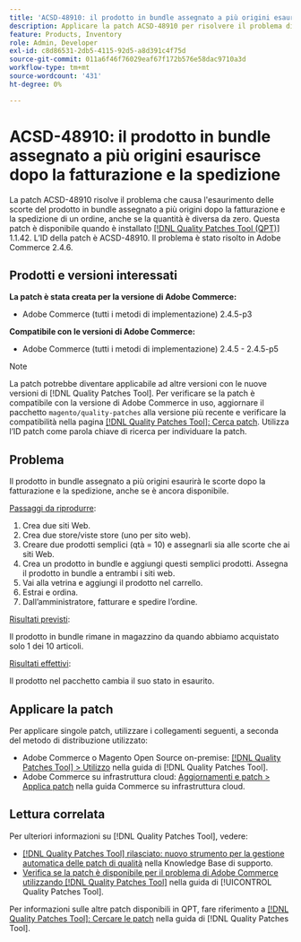 ```yaml
---
title: 'ACSD-48910: il prodotto in bundle assegnato a più origini esaurisce dopo la fatturazione e la spedizione'
description: Applicare la patch ACSD-48910 per risolvere il problema di Adobe Commerce, in cui il prodotto in bundle assegnato a più origini esaurisce le scorte dopo che un ordine è stato fatturato e spedito, anche se presenta ancora una quantità diversa da zero.
feature: Products, Inventory
role: Admin, Developer
exl-id: c8d86531-2db5-4115-92d5-a8d391c4f75d
source-git-commit: 011a6f46f76029eaf67f172b576e58dac9710a3d
workflow-type: tm+mt
source-wordcount: '431'
ht-degree: 0%

---
```


# ACSD-48910: il prodotto in bundle assegnato a più origini esaurisce dopo la fatturazione e la spedizione

La patch ACSD-48910 risolve il problema che causa l&#39;esaurimento delle scorte del prodotto in bundle assegnato a più origini dopo la fatturazione e la spedizione di un ordine, anche se la quantità è diversa da zero. Questa patch è disponibile quando è installato [[!DNL Quality Patches Tool (QPT)]](https://experienceleague.adobe.com/it/docs/commerce-operations/tools/quality-patches-tool/quality-patches-tool-to-self-serve-quality-patches) 1.1.42. L’ID della patch è ACSD-48910. Il problema è stato risolto in Adobe Commerce 2.4.6.

## Prodotti e versioni interessati

**La patch è stata creata per la versione di Adobe Commerce:**

* Adobe Commerce (tutti i metodi di implementazione) 2.4.5-p3

**Compatibile con le versioni di Adobe Commerce:**

* Adobe Commerce (tutti i metodi di implementazione) 2.4.5 - 2.4.5-p5

>[!NOTE]
>
>La patch potrebbe diventare applicabile ad altre versioni con le nuove versioni di [!DNL Quality Patches Tool]. Per verificare se la patch è compatibile con la versione di Adobe Commerce in uso, aggiornare il pacchetto `magento/quality-patches` alla versione più recente e verificare la compatibilità nella pagina [[!DNL Quality Patches Tool]: Cerca patch](https://experienceleague.adobe.com/tools/commerce-quality-patches/index.html?lang=it). Utilizza l’ID patch come parola chiave di ricerca per individuare la patch.

## Problema

Il prodotto in bundle assegnato a più origini esaurirà le scorte dopo la fatturazione e la spedizione, anche se è ancora disponibile.

<u>Passaggi da riprodurre</u>:

1. Crea due siti Web.
1. Crea due store/viste store (uno per sito web).
1. Creare due prodotti semplici (qtà = 10) e assegnarli sia alle scorte che ai siti Web.
1. Crea un prodotto in bundle e aggiungi questi semplici prodotti. Assegna il prodotto in bundle a entrambi i siti web.
1. Vai alla vetrina e aggiungi il prodotto nel carrello.
1. Estrai e ordina.
1. Dall’amministratore, fatturare e spedire l’ordine.

<u>Risultati previsti</u>:

Il prodotto in bundle rimane in magazzino da quando abbiamo acquistato solo 1 dei 10 articoli.

<u>Risultati effettivi</u>:

Il prodotto nel pacchetto cambia il suo stato in esaurito.

## Applicare la patch

Per applicare singole patch, utilizzare i collegamenti seguenti, a seconda del metodo di distribuzione utilizzato:

* Adobe Commerce o Magento Open Source on-premise: [[!DNL Quality Patches Tool] > Utilizzo](/help/tools/quality-patches-tool/usage.md) nella guida di [!DNL Quality Patches Tool].
* Adobe Commerce su infrastruttura cloud: [Aggiornamenti e patch > Applica patch](https://experienceleague.adobe.com/docs/commerce-cloud-service/user-guide/develop/upgrade/apply-patches.html?lang=it) nella guida Commerce su infrastruttura cloud.

## Lettura correlata

Per ulteriori informazioni su [!DNL Quality Patches Tool], vedere:

* [[!DNL Quality Patches Tool] rilasciato: nuovo strumento per la gestione automatica delle patch di qualità](https://experienceleague.adobe.com/it/docs/commerce-operations/tools/quality-patches-tool/quality-patches-tool-to-self-serve-quality-patches) nella Knowledge Base di supporto.
* [Verifica se la patch è disponibile per il problema di Adobe Commerce utilizzando  [!DNL Quality Patches Tool]](/help/tools/quality-patches-tool/patches-available-in-qpt/check-patch-for-magento-issue-with-magento-quality-patches.md) nella guida di [!UICONTROL Quality Patches Tool].


Per informazioni sulle altre patch disponibili in QPT, fare riferimento a [[!DNL Quality Patches Tool]: Cercare le patch](https://experienceleague.adobe.com/tools/commerce-quality-patches/index.html?lang=it) nella guida di [!DNL Quality Patches Tool].
